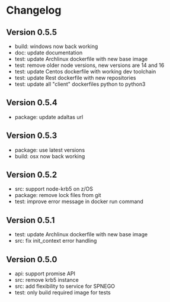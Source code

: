 
# Changelog

## Version 0.5.5

* build: windows now back working
* doc: update documentation
* test: update Archlinux dockerfile with new base image
* test: remove older node versions, new versions are 14 and 16
* test: update Centos dockerfile with working dev toolchain
* test: update Rest dockerfile with new repositories
* test: update all "client" dockerfiles python to python3

## Version 0.5.4

* package: update adaltas url

## Version 0.5.3

* package: use latest versions
* build: osx now back working

## Version 0.5.2

* src: support node-krb5 on z/OS
* package: remove lock files from git
* test: improve error message in docker run command

## Version 0.5.1

* test: update Archlinux dockerfile with new base image
* src: fix init_context error handling

## Version 0.5.0

* api: support promise API
* src: remove krb5 instance
* src: add flexibility to service for SPNEGO
* test: only build required image for tests

